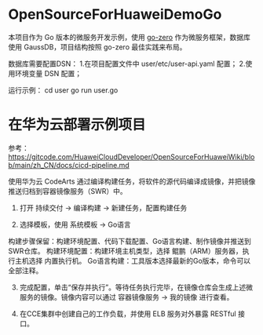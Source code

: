 # OpenSourceForHuaweiDemoGo

本项目作为 Go 版本的微服务开发示例，使用 [go-zero](https://go-zero.dev/) 作为微服务框架，数据库使用 GaussDB，项目结构按照 go-zero 最佳实践来布局。

数据库需要配置DSN：
1.在项目配置文件中 user/etc/user-api.yaml 配置；
2.使用环境变量 DSN 配置；

运行示例：
cd user
go run user.go

# 在华为云部署示例项目

参考：https://gitcode.com/HuaweiCloudDeveloper/OpenSourceForHuaweiWiki/blob/main/zh_CN/docs/cicd-pipeline.md

使用华为云 CodeArts 通过编译构建任务，将软件的源代码编译成镜像，并把镜像推送归档到容器镜像服务（SWR）中。

1. 打开 持续交付 -> 编译构建 -> 新建任务，配置构建任务

2. 选择模板，使用 系统模板 -> Go语言

构建步骤保留：构建环境配置、代码下载配置、Go语言构建、制作镜像并推送到SWR仓库。
构建环境配置：构建环境主机类型，选择 鲲鹏（ARM）服务器，执行主机选择 内置执行机。
Go语言构建：工具版本选择最新的Go版本，命令可以全部注释。

3. 完成配置，单击“保存并执行”。等待任务执行完毕，在镜像仓库会生成上述微服务的镜像。镜像内容可以通过 容器镜像服务 -> 我的镜像 进行查看。

4. 在CCE集群中创建自己的工作负载，并使用 ELB 服务对外暴露 RESTful 接口。


